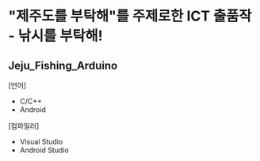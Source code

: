 "제주도를 부탁해"를 주제로한  ICT 출품작 - 낚시를 부탁해!
=====================================================
Jeju_Fishing_Arduino
--------------------

[언어]
- C/C++
- Android

[컴파일러]
- Visual Studio
- Android Studio
